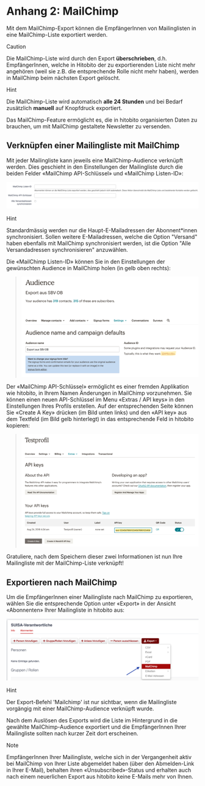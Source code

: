 # Anhang 2: MailChimp

Mit dem MailChimp-Export können die EmpfängerInnen von Mailinglisten in
eine MailChimp-Liste exportiert werden.

<div class="caution">

<div class="title">

Caution

</div>

Die MailChimp-Liste wird durch den Export **überschrieben**, d.h.
EmpfängerInnen, welche in Hitobito der zu exportierenden Liste nicht
mehr angehören (weil sie z.B. die entsprechende Rolle nicht mehr haben),
werden in MailChimp beim nächsten Export gelöscht.

</div>

<div class="hint">

<div class="title">

Hint

</div>

Die MailChimp-Liste wird automatisch **alle 24 Stunden** und bei Bedarf
zusätzlich **manuell** auf Knopfdruck exportiert.

</div>

Das MailChimp-Feature ermöglicht es, die in hitobito organisierten Daten
zu brauchen, um mit MailChimp gestaltete Newsletter zu versenden.

## Verknüpfen einer Mailingliste mit MailChimp

Mit jeder Mailingliste kann jeweils eine MailChimp-Audience verknüpft
werden. Dies geschieht in den Einstellungen der Mailingliste durch die
beiden Felder «MailChimp API-Schlüssel» und «MailChimp Listen-ID»:

![image](media/Liste_Info-Mailchimp.png)

<div class="hint">

<div class="title">

Hint

</div>

Standardmässig werden nur die Haupt-E-Mailadressen der Abonnent\*innen
synchronisiert. Sollen weitere E-Mailadressen, welche die Option
"Versand" haben ebenfalls mit MailChimp synchronisiert werden, ist die
Option "Alle Versandadressen synchronisieren" anzuwählen.

</div>

Die «MailChimp Listen-ID» können Sie in den Einstellungen der
gewünschten Audience in MailChimp holen (in gelb oben rechts):

> ![image](/media/image58.png)

Der «MailChimp API-Schlüssel» ermöglicht es einer fremden Applikation
wie hitobito, in Ihrem Namen Änderungen in MailChimp vorzunehmen. Sie
können einen neuen API-Schlüssel im Menu «Extras / API keys» in den
Einstellungen Ihres Profils erstellen. Auf der entsprechenden Seite
können Sie «Create A Key» drücken (im Bild unten links) und den «API
key» aus dem Textfeld (im Bild gelb hinterlegt) in das entsprechende
Feld in hitobito kopieren:

> ![image](media/image59.png)

Gratuliere, nach dem Speichern dieser zwei Informationen ist nun Ihre
Mailingliste mit der MailChimp-Liste verknüpft\!

## Exportieren nach MailChimp

Um die EmpfängerInnen einer Mailingliste nach MailChimp zu exportieren,
wählen Sie die entsprechende Option unter «Export» in der Ansicht
«Abonnenten» Ihrer Mailingliste in hitobito aus:

![image](/media/image60.png)

<div class="hint">

<div class="title">

Hint

</div>

Der Export-Befehl 'Mailchimp' ist nur sichtbar, wenn die Mailingliste
vorgängig mit einer MailChimp-Audience verknüpft wurde.

</div>

Nach dem Auslösen des Exports wird die Liste im Hintergrund in die
gewählte MailChimp-Audience exportiert und die EmpfängerInnen Ihrer
Mailingliste sollten nach kurzer Zeit dort erscheinen.

<div class="note">

<div class="title">

Note

</div>

EmpfängerInnen Ihrer Mailingliste, welche sich in der Vergangenheit
aktiv bei MailChimp von Ihrer Liste abgemeldet haben (über den
Abmelden-Link in Ihrer E-Mail), behalten ihren «Unsubscribed»-Status und
erhalten auch nach einem neuerlichen Export aus hitobito keine E-Mails
mehr von Ihnen.

</div>
